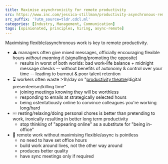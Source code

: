 ```yaml
---
title: Maximise asynchronicity for remote productivity
src: https://www.inc.com/jessica-stillman/productivity-asynchronous-remote-work.html
src_suffix: '?utm_source=tldr.cdcl.ml'
categories: [Industry, Management, Communication]
tags: [opinionated, principles, hiring, async-remote]
---
```


Maximising flexible/asynchronous work is key to remote productivity.

- :warning: managers often give mixed messages, officially encouraging flexible hours *without meaning it* (signalling/promoting the opposite)
  + results in worst of both worlds: bad work-life balance + midnight message checks -- without benefits of autonomy & control over your time -- leading to burnout & poor talent retention
- :hourglass: workers often waste >1h/day on "[productivity theatre](https://language.work/research/killing-time-at-work)/digital presenteeism/killing time"
  + joining meetings knowing they will be worthless
  + responding to emails at strategically selected hours
  + being ostentatiously online to convince colleagues you're working long/hard
- :zzz: resting/relaxing/doing personal chores is better than pretending to work, ironically resulting in better long term productivity
  + stop thinking of "appearing online" as a substitute for "being in-office"
- :twisted_rightwards_arrows: remote work without maximising flexible/async is pointless
  + no need to have set office hours
  + build work around lives, not the other way around
  + produces better quality
  + have sync meetings only if required
